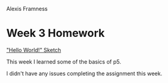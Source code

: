 Alexis Framness

# Week 3 Homework

["Hello World!" Sketch](https://lexiframness.github.io/120-work/hw-3)

This week I learned some of the basics of p5.

I didn't have any issues completing the assignment this week.
